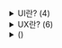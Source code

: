 <details>
<summary>UI란? (4)</summary>
<br>

- UI는 사용자 인터페이스, "User Interface"의 약어로, 사용자가 컴퓨터, 소프트웨어, 모바일 앱 등과 상호작용하는 방식을 말합니다.
- UI는 사용자 경험(UX)의 중요한 부분으로, 사용자가 제품 또는 서비스를 쉽게 이해하고 사용할 수 있도록 설계되어야 합니다.
- 이를 위해 UI 디자이너는 버튼, 메뉴, 아이콘, 색상, 레이아웃 등을 사용하여 사용자가 제품 또는 서비스를 효율적으로 사용할 수 있도록 도와줍니다.
- UI Design
  - CLI(Command Line Interface): 문자로 된 명령어를 통해 상호 작용하는 UI
  - GUI(Graphic User Interface): UI 기능을 그래픽으로 나타낸 것
</details>

<details>
<summary>UX란? (6)</summary>
<br>

- UX는 사용자 경험, "User Experience"의 약어로, 사용자가 제품 또는 서비스를 이용하면서 느끼는 모든 감정과 인식, 인지, 행동, 반응 등을 말합니다. 
- UX 디자인은 사용자 경험을 개선하고 사용자가 원하는 기능을 보다 쉽게 이용할 수 있도록 하는 디자인을 말합니다.
- UX 디자이너는 사용자의 요구사항을 파악하고 이를 바탕으로 제품 또는 서비스를 디자인합니다.
- UX 디자이너는 사용자가 제품 또는 서비스를 이용하는 과정에서 발생할 수 있는 문제를 미리 예측하고, 사용자가 원하는 결과를 얻을 수 있도록 제품 또는 서비스를 설계합니다.
- UX 디자인은 사용자 인터페이스(UI) 디자인과 밀접한 관련이 있습니다. UI 디자인은 제품 또는 서비스의 시각적인 디자인을 말하며, UX 디자인은 사용자가 제품 또는 서비스를 이용하는 과정에서 느끼는 모든 요소를 고려하는 디자인입니다.
- UX 디자인은 UI 디자인과 함께 제품 또는 서비스를 개발하는 과정에서 필수적인 역할을 합니다.
</details>

<details>
<summary>()</summary>
<br>

- 
</details>
